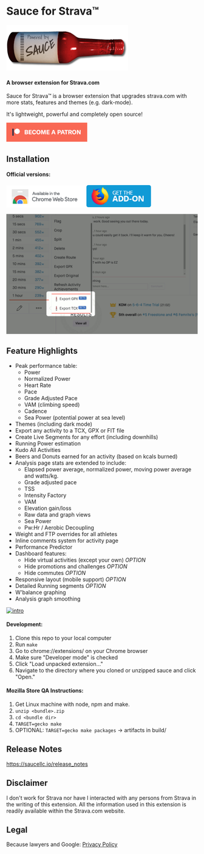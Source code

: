 Sauce for Strava™
===========
![Sauce](images/logo_horiz_320x120.png)
#### A browser extension for Strava.com
Sauce for Strava™ is a browser extension that upgrades strava.com with more stats,
features and themes (e.g. dark-mode).

It's lightweight, powerful and completely open source!

[![become a patron](images/become_a_patron_button.png)](https://www.patreon.com/bePatron?u=32064618)

Installation
--------
#### Official versions:
[![chrome web store](assets/images/ChromeWebStore_Badge_v2_206x58.png)](https://chrome.google.com/webstore/detail/eigiefcapdcdmncdghkeahgfmnobigha)
[![firefox add on](assets/images/AMO-button_1.png)](https://addons.mozilla.org/addon/sauce4strava)


![slideshow](assets/images/screenshots/slideshow.gif)


Feature Highlights
--------
 * Peak performance table:
   * Power
   * Normalized Power
   * Heart Rate
   * Pace
   * Grade Adjusted Pace
   * VAM (climbing speed)
   * Cadence
   * Sea Power (potential power at sea level)
 * Themes (including dark mode)
 * Export any activity to a TCX, GPX or FIT file
 * Create Live Segments for any effort (including downhills)
 * Running Power estimation
 * Kudo All Activities
 * Beers and Donuts earned for an activity (based on kcals burned)
 * Analysis page stats are extended to include:
   * Elapsed power average, normalized power, moving power average and watts/kg.
   * Grade adjusted pace
   * TSS
   * Intensity Factory
   * VAM
   * Elevation gain/loss
   * Raw data and graph views
   * Sea Power
   * Pw:Hr / Aerobic Decoupling
 * Weight and FTP overrides for all athletes
 * Inline comments system for activity page
 * Performance Predictor
 * Dashboard features:
   * Hide virtual activities (except your own) *OPTION*
   * Hide promotions and challenges *OPTION*
   * Hide commutes *OPTION*
 * Responsive layout (mobile support) *OPTION*
 * Detailed Running segments *OPTION*
 * W'balance graphing
 * Analysis graph smoothing


[![intro](https://img.youtube.com/vi/6nR12miKQ98/0.jpg)](https://www.youtube.com/watch?v=6nR12miKQ98)


#### Development:
 1. Clone this repo to your local computer
 2. Run `make`
 3. Go to chrome://extensions/ on your Chrome browser
 4. Make sure "Developer mode" is checked
 5. Click "Load unpacked extension..."
 6. Navigate to the directory  where you cloned or unzipped sauce and click "Open."

#### Mozilla Store QA Instructions:
 1. Get Linux machine with node, npm and make.
 2. `unzip <bundle>.zip`
 3. `cd <bundle dir>`
 4. `TARGET=gecko make`
 5. OPTIONAL: `TARGET=gecko make packages` -> artifacts in build/


Release Notes
--------
https://saucellc.io/release_notes


Disclaimer
--------
I don't work for Strava nor have I interacted with any persons from Strava in
the writing of this extension.  All the information used in this extension is
readily available within the Strava.com website.


Legal
--------
Because lawyers and Google:
[Privacy Policy](https://SauceLLC.github.io/sauce4strava/pages/privacy.html)
